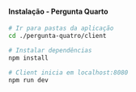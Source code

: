 #### Instalação - Pergunta Quarto
``` bash
# Ir para pastas da aplicação
cd ./pergunta-quatro/client

# Instalar dependências
npm install

# Client inicia em localhost:8080
npm run dev
```